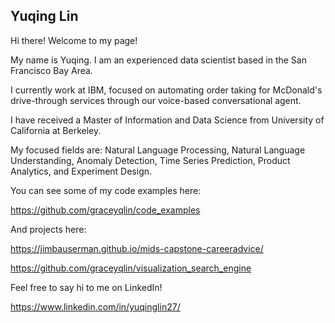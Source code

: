## Yuqing Lin

Hi there! Welcome to my page!

My name is Yuqing. I am an experienced data scientist based in the San Francisco Bay Area. 

I currently work at IBM, focused on automating order taking for McDonald's drive-through services through our voice-based conversational agent.

I have received a Master of Information and Data Science from University of California at Berkeley.

My focused fields are: Natural Language Processing, Natural Language Understanding, Anomaly Detection, Time Series Prediction, Product Analytics, and Experiment Design. 

You can see some of my code examples here:

https://github.com/graceyqlin/code_examples

And projects here:

https://jimbauserman.github.io/mids-capstone-careeradvice/

https://github.com/graceyqlin/visualization_search_engine


Feel free to say hi to me on LinkedIn! 

https://www.linkedin.com/in/yuqinglin27/
